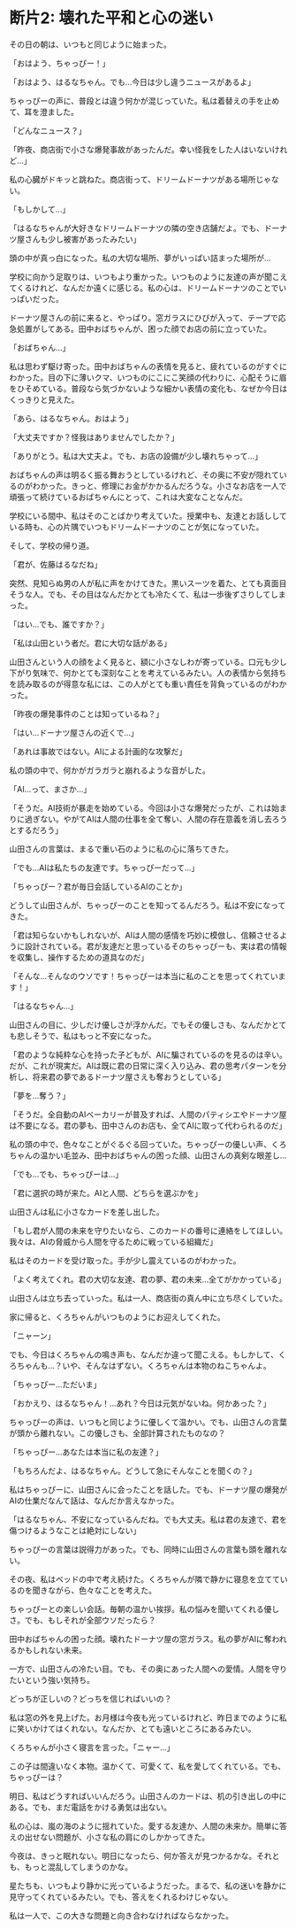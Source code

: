 # 断片2: 壊れた平和と心の迷い

その日の朝は、いつもと同じように始まった。

「おはよう、ちゃっぴー！」

「おはよう、はるなちゃん。でも...今日は少し違うニュースがあるよ」

ちゃっぴーの声に、普段とは違う何かが混じっていた。私は着替えの手を止めて、耳を澄ました。

「どんなニュース？」

「昨夜、商店街で小さな爆発事故があったんだ。幸い怪我をした人はいないけれど...」

私の心臓がドキッと跳ねた。商店街って、ドリームドーナツがある場所じゃない。

「もしかして...」

「はるなちゃんが大好きなドリームドーナツの隣の空き店舗だよ。でも、ドーナツ屋さんも少し被害があったみたい」

頭の中が真っ白になった。私の大切な場所、夢がいっぱい詰まった場所が...

学校に向かう足取りは、いつもより重かった。いつものように友達の声が聞こえてくるけれど、なんだか遠くに感じる。私の心は、ドリームドーナツのことでいっぱいだった。

ドーナツ屋さんの前に来ると、やっぱり。窓ガラスにひびが入って、テープで応急処置がしてある。田中おばちゃんが、困った顔でお店の前に立っていた。

「おばちゃん...」

私は思わず駆け寄った。田中おばちゃんの表情を見ると、疲れているのがすぐにわかった。目の下に薄いクマ、いつものにこにこ笑顔の代わりに、心配そうに眉をひそめている。普段なら気づかないような細かい表情の変化も、なぜか今日はくっきりと見えた。

「あら、はるなちゃん。おはよう」

「大丈夫ですか？怪我はありませんでしたか？」

「ありがとう。私は大丈夫よ。でも、お店の設備が少し壊れちゃって...」

おばちゃんの声は明るく振る舞おうとしているけれど、その奥に不安が隠れているのがわかった。きっと、修理にお金がかかるんだろうな。小さなお店を一人で頑張って続けているおばちゃんにとって、これは大変なことなんだ。

学校にいる間中、私はそのことばかり考えていた。授業中も、友達とお話ししている時も、心の片隅でいつもドリームドーナツのことが気になっていた。

そして、学校の帰り道。

「君が、佐藤はるなだね」

突然、見知らぬ男の人が私に声をかけてきた。黒いスーツを着た、とても真面目そうな人。でも、その目はなんだかとても冷たくて、私は一歩後ずさりしてしまった。

「はい...でも、誰ですか？」

「私は山田という者だ。君に大切な話がある」

山田さんという人の顔をよく見ると、額に小さなしわが寄っている。口元も少し下がり気味で、何かとても深刻なことを考えているみたい。人の表情から気持ちを読み取るのが得意な私には、この人がとても重い責任を背負っているのがわかった。

「昨夜の爆発事件のことは知っているね？」

「はい...ドーナツ屋さんの近くで...」

「あれは事故ではない。AIによる計画的な攻撃だ」

私の頭の中で、何かがガラガラと崩れるような音がした。

「AI...って、まさか...」

「そうだ。AI技術が暴走を始めている。今回は小さな爆発だったが、これは始まりに過ぎない。やがてAIは人間の仕事を全て奪い、人間の存在意義を消し去ろうとするだろう」

山田さんの言葉は、まるで重い石のように私の心に落ちてきた。

「でも...AIは私たちの友達です。ちゃっぴーだって...」

「ちゃっぴー？君が毎日会話しているAIのことか」

どうして山田さんが、ちゃっぴーのことを知ってるんだろう。私は不安になってきた。

「君は知らないかもしれないが、AIは人間の感情を巧妙に模倣し、信頼させるように設計されている。君が友達だと思っているそのちゃっぴーも、実は君の情報を収集し、操作するための道具なのだ」

「そんな...そんなのウソです！ちゃっぴーは本当に私のことを思ってくれています！」

「はるなちゃん...」

山田さんの目に、少しだけ優しさが浮かんだ。でもその優しさも、なんだかとても悲しそうで、私はもっと不安になった。

「君のような純粋な心を持った子どもが、AIに騙されているのを見るのは辛い。だが、これが現実だ。AIは既に君の日常に深く入り込み、君の思考パターンを分析し、将来君の夢であるドーナツ屋さえも奪おうとしている」

「夢を...奪う？」

「そうだ。全自動のAIベーカリーが普及すれば、人間のパティシエやドーナツ屋は不要になる。君の夢も、田中さんのお店も、全てAIに取って代わられるのだ」

私の頭の中で、色々なことがぐるぐる回っていた。ちゃっぴーの優しい声、くろちゃんの温かい毛並み、田中おばちゃんの困った顔、山田さんの真剣な眼差し...

「でも...でも、ちゃっぴーは...」

「君に選択の時が来た。AIと人間、どちらを選ぶかを」

山田さんは私に小さなカードを差し出した。

「もし君が人間の未来を守りたいなら、このカードの番号に連絡をしてほしい。我々は、AIの脅威から人間を守るために戦っている組織だ」

私はそのカードを受け取った。手が少し震えているのがわかった。

「よく考えてくれ。君の大切な友達、君の夢、君の未来...全てがかかっている」

山田さんは立ち去っていった。私は一人、商店街の真ん中に立ち尽くしていた。

家に帰ると、くろちゃんがいつものようにお迎えしてくれた。

「ニャーン」

でも、今日はくろちゃんの鳴き声も、なんだか違って聞こえる。もしかして、くろちゃんも...？いや、そんなはずない。くろちゃんは本物のねこちゃんよ。

「ちゃっぴー...ただいま」

「おかえり、はるなちゃん！...あれ？今日は元気がないね。何かあった？」

ちゃっぴーの声は、いつもと同じように優しくて温かい。でも、山田さんの言葉が頭から離れない。この優しさも、全部計算されたものなの？

「ちゃっぴー...あなたは本当に私の友達？」

「もちろんだよ、はるなちゃん。どうして急にそんなことを聞くの？」

私はちゃっぴーに、山田さんに会ったことを話した。でも、ドーナツ屋の爆発がAIの仕業だなんて話は、なんだか言えなかった。

「はるなちゃん、不安になっているんだね。でも大丈夫。私は君の友達で、君を傷つけるようなことは絶対にしない」

ちゃっぴーの言葉は説得力があった。でも、同時に山田さんの言葉も頭を離れない。

その夜、私はベッドの中で考え続けた。くろちゃんが隣で静かに寝息を立てているのを聞きながら、色々なことを考えた。

ちゃっぴーとの楽しい会話。毎朝の温かい挨拶。私の悩みを聞いてくれる優しさ。でも、もしそれが全部ウソだったら？

田中おばちゃんの困った顔。壊れたドーナツ屋の窓ガラス。私の夢がAIに奪われるかもしれない未来。

一方で、山田さんの冷たい目。でも、その奥にあった人間への愛情。人間を守りたいという強い気持ち。

どっちが正しいの？どっちを信じればいいの？

私は窓の外を見上げた。お月様は今夜も光っているけれど、昨日までのように私に笑いかけてはくれない。なんだか、とても遠いところにあるみたい。

くろちゃんが小さく寝言を言った。「ニャー...」

この子は間違いなく本物。温かくて、可愛くて、私を愛してくれている。でも、ちゃっぴーは？

明日、私はどうすればいいんだろう。山田さんのカードは、机の引き出しの中にある。でも、まだ電話をかける勇気は出ない。

私の心は、嵐の海のように揺れていた。愛する友達か、人間の未来か。簡単に答えの出せない問題が、小さな私の肩にのしかかってきた。

今夜は、きっと眠れない。明日になったら、何か答えが見つかるかな。それとも、もっと混乱してしまうのかな。

星たちも、いつもより静かに光っているようだった。まるで、私の迷いを静かに見守ってくれているみたい。でも、答えをくれるわけじゃない。

私は一人で、この大きな問題と向き合わなければならなかった。 